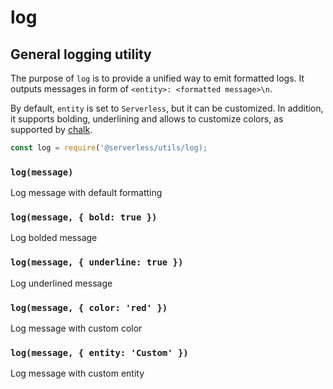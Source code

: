 # log

## General logging utility

The purpose of `log` is to provide a unified way to emit formatted logs. It outputs messages in form of `<entity>: <formatted message>\n`.

By default, `entity` is set to `Serverless`, but it can be customized. In addition, it supports bolding, underlining and allows to customize colors, as supported by [chalk](https://github.com/chalk/chalk).

```javascript
const log = require('@serverless/utils/log);
```

### `log(message)`

Log message with default formatting

### `log(message, { bold: true })`

Log bolded message

### `log(message, { underline: true })`

Log underlined message

### `log(message, { color: 'red' })`

Log message with custom color

### `log(message, { entity: 'Custom' })`

Log message with custom entity
